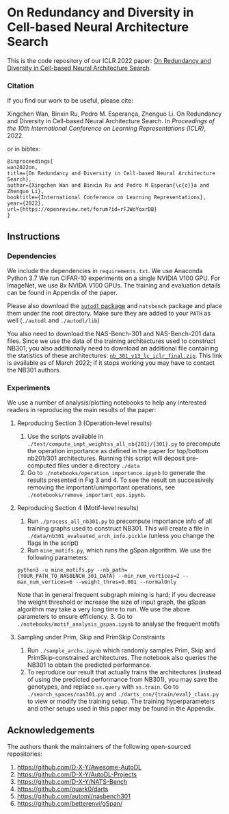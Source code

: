#  On Redundancy and Diversity in Cell-based Neural Architecture Search

This is the code repository of our ICLR 2022 paper: [On Redundancy and Diversity in Cell-based Neural Architecture Search](https://openreview.net/forum?id=rFJWoYoxrDB).

### Citation
If you find our work to be useful, please cite:

Xingchen Wan, Binxin Ru, Pedro M. Esperança, Zhenguo Li.  On Redundancy and Diversity in Cell-based Neural Architecture Search. 
In *Proceedings of the 10th International Conference on Learning Representations (ICLR)*, 2022.

or in bibtex:

```
@inproceedings{
wan2022on,
title={On Redundancy and Diversity in Cell-based Neural Architecture Search},
author={Xingchen Wan and Binxin Ru and Pedro M Esperan{\c{c}}a and Zhenguo Li},
booktitle={International Conference on Learning Representations},
year={2022},
url={https://openreview.net/forum?id=rFJWoYoxrDB}
}
```

## Instructions

### Dependencies

We include the dependencies in ```requirements.txt```. We use Anaconda Python 3.7
We run CIFAR-10 experiments on a single NVIDIA V100 GPU. For ImageNet, we use 8x NVIDA V100 GPUs. The training and 
evaluation details can be found in Appendix of the paper.

Please also download the [```autodl``` package](https://github.com/D-X-Y/AutoDL-Projects) and ```natsbench``` package and place them under the root directory.
Make sure they are added to your ```PATH```  as well (```./autodl``` and ```./autodl/lib```)

You also need to download the NAS-Bench-301 and NAS-Bench-201 data files. Since we use the data of the training architectures used to
construct NB301, you also additionally need to download an additional file containing the statistics of these architectures: [```nb_301_v13_lc_iclr_final.zip```](https://figshare.com/articles/dataset/nasbench301_full_data/13286105). This link
is available as of March 2022; if it stops working you may have to contact the NB301 authors.

### Experiments

We use a number of analysis/plotting notebooks to help any interested readers in reproducing the main results of the paper:

1. Reproducing Section 3 (Operation-level results)
   1. Use the scripts available in ```./test/compute_impt_weightss_all_nb{201}/{301}.py``` to precompute the operation importance
   as defined in the paper for top/bottom nb201/301 architectures. Running this script will deposit pre-computed files under a directory ```./data```
   3. Go to ```./notebooks/operation_importance.ipynb``` to generate the results presented in Fig 3 and 4. To see the result
   on successively removing the important/unimportant operations, see ```./notebooks/remove_important_ops.ipynb```.


2. Reproducing Section 4 (Motif-level results)
   1. Run ```./process_all_nb301.py``` to precompute importance info of all training graphs used to construct NB301. This will create a file in 
   ```./data/nb301_evaluated_arch_info.pickle``` (unless you change the flags in the script)
   2. Run ```mine_motifs.py```, which runs the gSpan algorithm. We use the following parameters:
   ```
   python3 -u mine_motifs.py --nb_path={YOUR_PATH_TO_NASBENCH_301_DATA} --min_num_vertices=2 --max_num_vertices=6 --weight_thres=0.001 --normalOnly
   ```
   Note that in general frequent subgraph mining is hard; if you decrease the weight threshold or increase the size of input graph,
   the gSpan algorithm may take a very long time to run. We use the above parameters to ensure efficiency.
   3. Go to ```./notebooks/motif_analysis_gspan.ipynb``` to analyse the frequent motifs

3. Sampling under Prim, Skip and PrimSkip Constraints
   1. Run ```./sample_archs.ipynb``` which randomly samples Prim, Skip and PrimSkip-constrained architectures. The notebook also queries
   the NB301 to obtain the predicted performance.
   2. To reproduce our result that actually trains the architectures (instead of using the predicted performance from NB301), you may save the
   genotypes, and replace ```ss.query``` with ```ss.train```. Go to `./search_spaces/nas301.py` and ```./darts_cnn/{train/eval}_class.py``` to view or modify the training setup.
   The training hyperparameters and other setups used in this paper may be found in the Appendix.
   
## Acknowledgements
The authors thank the maintainers of the following open-sourced repositories:

1. https://github.com/D-X-Y/Awesome-AutoDL
2. https://github.com/D-X-Y/AutoDL-Projects
3. https://github.com/D-X-Y/NATS-Bench
4. https://github.com/quark0/darts
5. https://github.com/automl/nasbench301
6. https://github.com/betterenvi/gSpan/